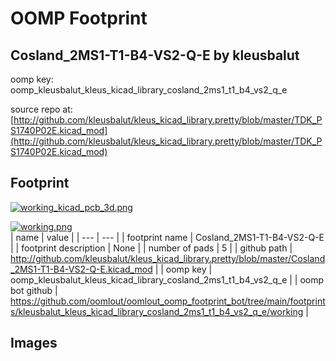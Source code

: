 # OOMP Footprint  
## Cosland_2MS1-T1-B4-VS2-Q-E  by kleusbalut  
  
oomp key: oomp_kleusbalut_kleus_kicad_library_cosland_2ms1_t1_b4_vs2_q_e  
  
source repo at: [http://github.com/kleusbalut/kleus_kicad_library.pretty/blob/master/TDK_PS1740P02E.kicad_mod](http://github.com/kleusbalut/kleus_kicad_library.pretty/blob/master/TDK_PS1740P02E.kicad_mod)  
## Footprint  
  
[![working_kicad_pcb_3d.png](working_kicad_pcb_3d_600.png)](working_kicad_pcb_3d.png)  
  
[![working.png](working_600.png)](working.png)  
| name | value | 
| --- | --- | 
| footprint name | Cosland_2MS1-T1-B4-VS2-Q-E | 
| footprint description | None | 
| number of pads | 5 | 
| github path | http://github.com/kleusbalut/kleus_kicad_library.pretty/blob/master/Cosland_2MS1-T1-B4-VS2-Q-E.kicad_mod | 
| oomp key | oomp_kleusbalut_kleus_kicad_library_cosland_2ms1_t1_b4_vs2_q_e | 
| oomp bot github | https://github.com/oomlout/oomlout_oomp_footprint_bot/tree/main/footprints/kleusbalut_kleus_kicad_library_cosland_2ms1_t1_b4_vs2_q_e/working | 
## Images  
